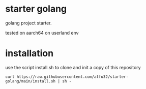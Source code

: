 # starter golang

golang project starter.

tested on aarch64 on userland env

# installation

use the script install.sh to clone and init a copy of this repository

`curl https://raw.githubusercontent.com/alfu32/starter-golang/main/install.sh | sh -`
